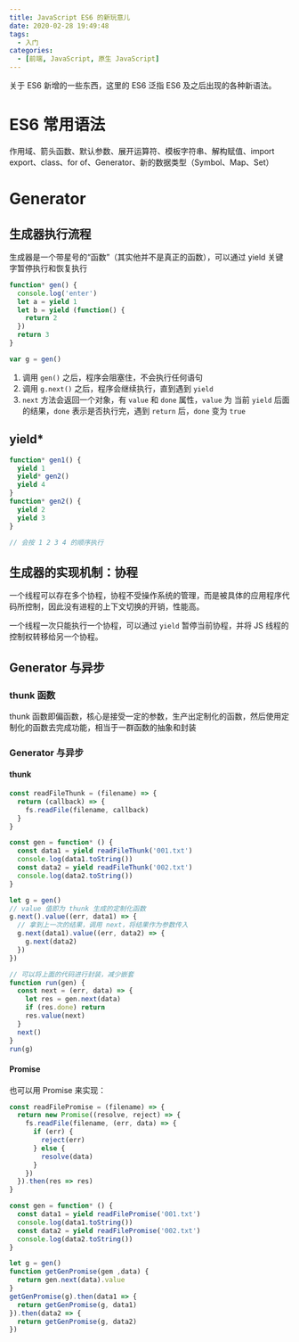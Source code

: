 ```yaml
---
title: JavaScript ES6 的新玩意儿
date: 2020-02-28 19:49:48
tags:
  - 入门
categories:
  - [前端, JavaScript, 原生 JavaScript]
---
```


关于 ES6 新增的一些东西，这里的 ES6 泛指 ES6 及之后出现的各种新语法。

<!-- more -->

# ES6 常用语法

作用域、箭头函数、默认参数、展开运算符、模板字符串、解构赋值、import export、class、for of、Generator、新的数据类型（Symbol、Map、Set）

# Generator

## 生成器执行流程

生成器是一个带星号的“函数”（其实他并不是真正的函数），可以通过 yield 关键字暂停执行和恢复执行

```js
function* gen() {
  console.log('enter')
  let a = yield 1
  let b = yield (function() {
    return 2
  })
  return 3
}

var g = gen()
```

1. 调用 `gen()` 之后，程序会阻塞住，不会执行任何语句
2. 调用 `g.next()` 之后，程序会继续执行，直到遇到 `yield`
3. `next` 方法会返回一个对象，有 `value` 和 `done` 属性，`value` 为 当前 `yield` 后面的结果，`done` 表示是否执行完，遇到 `return` 后，`done` 变为 `true`

## yield*

```js
function* gen1() {
  yield 1
  yield* gen2()
  yield 4
}
function* gen2() {
  yield 2
  yield 3
}

// 会按 1 2 3 4 的顺序执行
```

## 生成器的实现机制：协程

一个线程可以存在多个协程，协程不受操作系统的管理，而是被具体的应用程序代码所控制，因此没有进程的上下文切换的开销，性能高。

一个线程一次只能执行一个协程，可以通过 `yield` 暂停当前协程，并将 JS 线程的控制权转移给另一个协程。

## Generator 与异步

### thunk 函数

thunk 函数即偏函数，核心是接受一定的参数，生产出定制化的函数，然后使用定制化的函数去完成功能，相当于一群函数的抽象和封装

### Generator 与异步

#### thunk

```js
const readFileThunk = (filename) => {
  return (callback) => {
    fs.readFile(filename, callback)
  }
}

const gen = function* () {
  const data1 = yield readFileThunk('001.txt')
  console.log(data1.toString())
  const data2 = yield readFileThunk('002.txt')
  console.log(data2.toString())
}

let g = gen()
// value 值即为 thunk 生成的定制化函数
g.next().value((err, data1) => {
  // 拿到上一次的结果，调用 next，将结果作为参数传入
  g.next(data1).value((err, data2) => {
    g.next(data2)
  })
})

// 可以将上面的代码进行封装，减少嵌套
function run(gen) {
  const next = (err, data) => {
    let res = gen.next(data)
    if (res.done) return
    res.value(next)
  }
  next()
}
run(g)
```

#### Promise

也可以用 Promise 来实现：

```js
const readFilePromise = (filename) => {
  return new Promise((resolve, reject) => {
    fs.readFile(filename, (err, data) => {
      if (err) {
        reject(err)
      } else {
        resolve(data)
      }
    })
  }).then(res => res)
}

const gen = function* () {
  const data1 = yield readFilePromise('001.txt')
  console.log(data1.toString())
  const data2 = yield readFilePromise('002.txt')
  console.log(data2.toString())
}

let g = gen()
function getGenPromise(gem ,data) {
  return gen.next(data).value
}
getGenPromise(g).then(data1 => {
  return getGenPromise(g, data1)
}).then(data2 => {
  return getGenPromise(g, data2)
})
```

